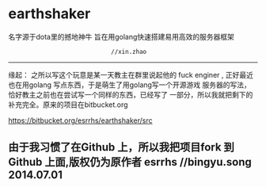 earthshaker
===========
名字源于dota里的撼地神牛
旨在用golang快速搭建易用高效的服务器框架
                                                
                                 //xin.zhao

--------------------------------------------------------------------------

缘起： 之所以写这个玩意是某一天教主在群里说起他的 fuck enginer ,
正好最近也在用golang 写点东西，于是萌生了用golang写一个开源游戏
服务器的写法， 恰好教主之前也在尝试写一个同样的东西，已经写了
一部分，所以我就把剩下的补充完全。原来的项目在bitbucket.org

https://bitbucket.org/esrrhs/earthshaker/src

由于我习惯了在Github 上，所以我把项目fork 到Github 上面,版权仍为原作者 esrrhs
                                                //bingyu.song 2014.07.01
---------------------------------------------------------------------------



